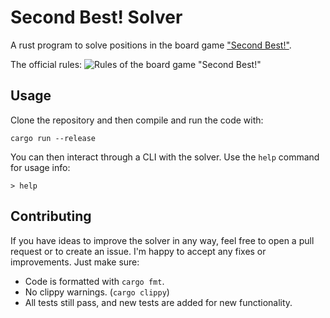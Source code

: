 # Second Best! Solver

A rust program to solve positions in the board game ["Second Best!"](https://jelly2games.com/secondbest).

The official rules:
![Rules of the board game "Second Best!"](https://jelly2games.com/wp-content/themes/jelly2games/img/secondbest_rule_en.png)

## Usage

Clone the repository and then compile and run the code with:

```terminal
cargo run --release
```

You can then interact through a CLI with the solver. Use the `help` command for usage info:

```terminal
> help
```

## Contributing

If you have ideas to improve the solver in any way, feel free to open a pull request or to create an issue. I'm happy to accept any fixes or improvements. Just make sure:

- Code is formatted with `cargo fmt`.
- No clippy warnings. (`cargo clippy`)
- All tests still pass, and new tests are added for new functionality.
